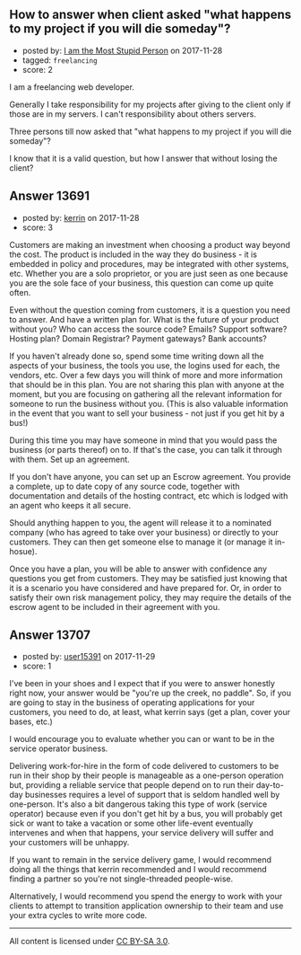 ## How to answer when client asked "what happens to my project if you will die someday"?

- posted by: [I am the Most Stupid Person](https://stackexchange.com/users/11242471/i-am-the-most-stupid-person) on 2017-11-28
- tagged: `freelancing`
- score: 2

I am a freelancing web developer.

Generally I take responsibility for my projects after giving to the client only if those are in my servers. I can't responsibility about others servers.

Three persons till now asked that "what happens to my project if you will die someday"?

I know that it is a valid question, but how I answer that without losing the client?


## Answer 13691

- posted by: [kerrin](https://stackexchange.com/users/1621372/kerrin) on 2017-11-28
- score: 3

Customers are making an investment when choosing a product way beyond the cost.  The product is included in the way they do business - it is embedded in policy and procedures, may be integrated with other systems, etc.  Whether you are a solo proprietor, or you are just seen as one because you are the sole face of your business, this question can come up quite often.

Even without the question coming from customers, it is a question you need to answer.  And have a written plan for.  What is the future of your product without you?  Who can access the source code?  Emails?  Support software?  Hosting plan?  Domain Registrar?  Payment gateways?  Bank accounts?

If you haven't already done so, spend some time writing down all the aspects of your business, the tools you use, the logins used for each, the vendors, etc.  Over a few days you will think of more and more information that should be in this plan.  You are not sharing this plan with anyone at the moment, but you are focusing on gathering all the relevant information for someone to run the business without you.  (This is also valuable information in the event that you want to sell your business - not just if you get hit by a bus!)

During this time you may have someone in mind that you would pass the business (or parts thereof) on to.  If that's the case, you can talk it through with them.  Set up an agreement.

If you don't have anyone, you can set up an Escrow agreement.  You provide a complete, up to date copy of any source code, together with documentation and details of the hosting contract, etc  which is lodged with an agent who keeps it all secure.

Should anything happen to you, the agent will release it to a nominated company (who has agreed to take over your business) or directly to your customers.  They can then get someone else to manage it (or manage it in-hosue).

Once you have a plan, you will be able to answer with confidence any questions you get from customers.  They may be satisfied just knowing that it is a scenario you have considered and have prepared for.  Or, in order to satisfy their own risk management policy, they may require the details of the escrow agent to be included in their agreement with you.


## Answer 13707

- posted by: [user15391](https://stackexchange.com/users/12384520/user15391) on 2017-11-29
- score: 1

I've been in your shoes and I expect that if you were to answer honestly right now, your answer would be "you're up the creek, no paddle". So, if you are going to stay in the business of operating applications for your customers, you need to do, at least, what kerrin says (get a plan, cover your bases, etc.) 

I would encourage you to evaluate whether you can or want to be in the service operator business. 

Delivering work-for-hire in the form of code delivered to customers to be run in their shop by their people is manageable as a one-person operation but, providing a reliable service that people depend on to run their day-to-day businesses requires a level of support that is seldom handled well by one-person. It's also a bit dangerous taking this type of work (service operator) because even if you don't get hit by a bus, you will probably get sick or want to take a vacation or some other life-event eventually intervenes and when that happens, your service delivery will suffer and your customers will be unhappy. 

If you want to remain in the service delivery game, I would recommend doing all the things that kerrin recommended and I would recommend finding a partner so you're not single-threaded people-wise. 

Alternatively, I would recommend you spend the energy to work with your clients to attempt to transition application ownership to their team and use your extra cycles to write more code. 





---

All content is licensed under [CC BY-SA 3.0](https://creativecommons.org/licenses/by-sa/3.0/).
